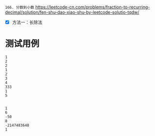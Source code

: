 
`166. 分数到小数` https://leetcode-cn.com/problems/fraction-to-recurring-decimal/solution/fen-shu-dao-xiao-shu-by-leetcode-solutio-tqdw/
- [x] 方法一：长除法

# 测试用例

```
1
2
2
1
2
3
4
333
1
5


1
6
-50
8
-2147483648
1
```
